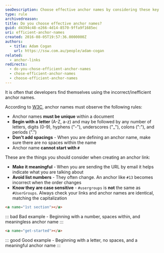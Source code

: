 ```yaml
---
seoDescription: Choose effective anchor names by considering these key points - Make it meaningful, know they're case sensitive, don't add spacing, and avoid starting with a #.
type: rule
archivedreason: 
title: Do you choose effective anchor names?
guid: d4394c48-e266-4d14-8570-9ffa9f1685ec
uri: efficient-anchor-names
created: 2016-08-05T19:57:36.0000000Z
authors:
  - title: Adam Cogan
    url: https://ssw.com.au/people/adam-cogan
related:
  - anchor-links
redirects:
  - do-you-chose-efficient-anchor-names
  - chose-efficient-anchor-names
  - choose-efficient-anchor-names
---
```


It is often that developers find themselves using the incorrect/inefficient anchor names.

<!--endintro-->

According to [W3C](https://www.w3.org/TR/REC-html40/struct/links.html), anchor names must observe the following rules:

* Anchor names **must be unique** within a document
* **Begin with a letter** (A-Z, a-z) and may be followed by any number of letters, digits (0-9), hyphens ("-"), underscores ("_"), colons (":"), and periods (".")
* **Don't add spacings** - When you are defining an anchor name, make sure there are no spaces within the name
* Anchor name **cannot start with `#`**

These are the things you should consider when creating an anchor link:

* **Make it meaningful** - When you are sending the URL by email it helps indicate what you are talking about
* **Avoid list numbers** - They often change. An anchor like `#13` becomes incorrect when the order changes
* **Know they are case sensitive** - `#usergroups` is **not** the same as `#UserGroups`. Always check your links and anchor names are identical, matching the capitalization

```html
<a name="1st section"></a>
```

::: bad
Bad example - Beginning with a number, spaces within, and meaningless anchor name
:::

```html
<a name="get-started"></a>
```

::: good
Good example - Beginning with a letter, no spaces, and a meaningful anchor name
:::
